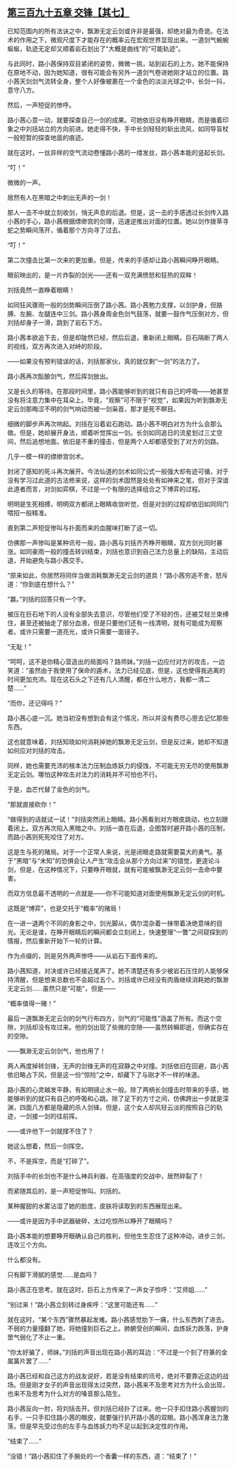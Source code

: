 ## [第三百九十五章 交锋【其七】](https://www.xxbiquge.com/11_11207/9195369.html)


  已知范围内的所有法诀之中，飘渺无定云剑或许非是最强，却绝对最为奇诡。在法术的作用之下，微观尺度下才能存在的概率云在宏观世界显现出来。一道剑气蜿蜿蜒蜒，轨迹无定却又顺着岩石划出了“大概是曲线”的“可能轨迹”。

  与此同时，路小茜保持双目紧闭的姿势，微微一挑，站到岩石的上方。她不能保持在原地不动，因为她知道，很有可能会有另外一道剑气卷进她刚才站立的位置。路小茜天剑剑气流转全身，整个人好像被裹在一个金色的淡淡光球之中，长剑一抖，意守八方。

  然后，一声短促的惨呼。

  路小茜心意一动，就要探查自己一剑的成果。可她依旧没有睁开眼睛，而是循着印象之中刘括站立的方向前进。她走得不快，手中长剑轻轻的斩出流风，如同导盲杖一般短暂的探查地面的痕迹。

  就在这时，一丝异样的空气流动卷懂路小茜的一缕发丝，路小茜本能的竖起长剑。

  “叮！”

  微微的一声。

  居然有人在黑暗之中刺出无声的一剑！

  那人一击不中就立刻收剑，悄无声息的后退。但是，这一击的手感透过长剑传入路小茜的手心，路小茜根据缥缈宫的剑理，迅速逆推出对面的位置。她以剑作拨草寻蛇之势瞬间荡开，循着那个方向寻了过去。

  “叮！”

  第二次撞击比第一次来的更加重。但是，传来的手感却让路小茜瞬间睁开眼睛。

  眼前映出的，是一片炸裂的剑光——还有一双充满愤怒和狂热的双眸！

  刘括竟然一直睁着眼睛！

  如同狂风骤雨一般的剑势瞬间压倒了路小茜。路小茜勉力支撑，以剑护身，但胳膊、左腕、左腿连中三剑。路小茜身周金色剑气鼓荡，就要一鼓作气压倒对方，但刘括却身子一滑，跳到了岩石下方。

  路小茜本欲追下去，但是却陡然已经，然后后退，重新闭上眼睛。巨石隔断了两人的视线，双方再次进入对峙的阶段。

  ——如果没有预判错误的话，刘括那家伙，真的就仅剩“一剑”的法力了。

  路小茜再次酝酿剑气，然后挥剑放出。

  又是长久的等待。在那段时间里，路小茜能够听到的就只有自己的呼吸——她甚至没有将注意力集中在耳朵上。毕竟，“观察”可不限于“视觉”，如果因为听到飘渺无定云剑那晦涩不明的剑气响动而被一剑枭首，那才是死不瞑目。

  细微的脚步声再次响起。刘括在沿着岩石跑动。路小茜不明白对方为什么会那么做。但是，她却展开身法，顺着听觉挥出一剑。长剑如同追日的流星划过三丈空间，然后追想地面。依旧是不重的撞击，但是两个人却都感受到了对方的剑路。

  几乎一模一样的缥缈宫剑术。

  封闭了感知的死斗再次展开。今法仙道的剑术如同公式一般强大却有迹可循，对于没有学习过此道的古法修来说，这样的剑术固然是处处有如神来之笔，但对于深谙此道者而言，对剑如弈棋，不过是一个有限的选择组合之下博弈的过程。

  明明是生死相搏，明明双方都闭上眼睛收敛听觉，但是对剑的过程却依旧如同同门喂招一般精准。

  直到第二声短促惨叫与扑面而来的血腥味打断了这一切。

  仿佛那一声惨叫是某种讯号一般，路小茜与刘括齐齐睁开眼睛，双方剑光同时暴涨。如同豪雨一般的撞击转训结束，刘括也意识到自己法力总量上的缺陷，主动后退，开始避免与路小茜交手。

  “原来如此，你居然将同伴当做消耗飘渺无定云剑的道具！”路小茜穷追不舍，怒斥道：“你到底在想什么？”

  “赢。”刘括的回答只有一个字。

  被压在巨石地下的人没有全部失去意识，尽管他们受了不轻的伤，还被艾轻兰束缚住，甚至还被抽走了部分血液，但是只要他们还有一线清明，就有可能成为观察者。或许只需要一道亮光，或许只需要一面镜子。

  “无耻！”

  “呵呵，这不是你精心营造出的局面吗？路师妹。”刘括一边应付对方的攻击，一边笑道：“虽然由于我使用了保命的遁术，法力已经见底，但是，这也使得我逃离的时间更加充沛。现在这石头之下还有几人清醒，都在什么地方，我都一清二楚……”

  “而你，还记得吗？”

  路小茜心底一沉。她当初没有想到会有这个情况，所以并没有费尽心思去记忆那些东西。

  这也就意味着，刘括知晓如何消耗掉她的飘渺无定云剑，但是反过来，她却不知道如何应对刘括的攻击。

  同样，她也需要充沛的根本法力压制血炼妖力的侵蚀，不可能无穷无尽的使用飘渺无定云剑。哪怕这种攻击对法力的消耗并不可怕也不行。

  于是，血芒代替了金色的剑气。

  “那就直接砍你！”

  “做得到的话就试一试！”刘括突然闭上眼睛。路小茜看到对方眼皮跳动，也立刻跟着闭上。双方再次陷入黑暗之中。刘括一直在后退，企图暂时避开路小茜的压制，而路小茜则死死咬住了对方。

  这是生与死的赌局。对于一个正常人来说，光是闭眼走路就需要莫大的勇气。基于“黑暗”与“未知”的恐惧会让人产生“攻击会从那个方向过来”的错觉，更遑论斗剑，但是，在这种情况下，只要睁开眼就，就有可能被飘渺无定云剑一击命中要害。

  而双方信息最不透明的一点就是——你不可能知道对面使用飘渺无定云剑的时机。

  这既是“博弈”，也是交托于“概率”的赌局！

  在一进一退两个不同的身影之中，剑光脚从，偶尔混杂着一抹带着决绝意味的目光。无论是谁，在睁开眼睛后的瞬间都会立刻闭上，快速整理“一瞥”之间窥探到的情报，然后重新开始下一轮的计算。

  作为点缀的，则是另外两声惨呼——从岩石下面传来的。

  路小茜知道，对决或许已经接近尾声了。她不清楚还有多少被岩石压住的人能够保持清醒，但是想来总数也不会超过五个。刘括或许已经没有肉盾继续消耗她的飘渺无定云剑……虽然只是“可能”，但是——

  “概率值得一赌！”

  最后一道飘渺无定云剑的剑气行布四方，剑气的“可能性”涵盖了所有。而这个空隙，刘括却没有攻过来。他的剑出现了些微的空隙——虽然转瞬即逝，但确实存在的空隙。

  ——飘渺无定云剑剑气，他也用了！

  两人再度掉转剑锋，无声的剑锋无声的在寂静之中对撞。刘括依旧在回避，路小茜依旧略占下风，但是这一份“惊险”之中，却藏下了与刚才不一样的味道。

  路小茜的心灵越发平静，有如明镜止水一般。除了两柄长剑撞击时带来的手感，她能够听到的就只有自己的呼吸和心跳。除了足下的方寸之间，仿佛跨出一步就是深渊，四面八方都是隐藏的杀人剑锋。但是，这个女人却风轻云淡的按照自己的轨迹，一剑接一剑的往前挥。

  ——或许他下一剑就撑不住了？

  她这么想着，然后一剑挥空。

  不，不是挥空，而是“打碎了”。

  刘括手中的长剑也不是什么神兵利器，在高强度的交战中，居然碎裂了！

  而紧随其后的，是一声短促惨叫。刘括的。

  某种腥甜的水雾沾湿了她的脸庞，皮肤将读取到的东西展现出来。

  ——或许是因为手中武器破碎，太过吃惊所以睁开了眼睛吗？

  路小茜本能的想要睁开眼确认自己的胜利，但他生生忍住了这种冲动，进步三剑，连攻三个方向。

  什么都没有。

  只有脚下滑腻的感觉……是血吗？

  路小茜正在思考。就在这时，巨石上方传来了一声女子惊呼：“艾师姐……”

  “别过来！”路小茜立刻转过身疾呼：“这里可能还有……”

  就在这时，“某个东西”骤然暴起发难。路小茜感觉肋下一痛，什么东西刺了进去。不弱的力量撞翻了她，将她撞到巨石之上。肺腑受创的瞬间，血炼妖力跌落，护身罡气弱化了不止一重。

  “你太好骗了，师妹。”刘括的声音出现在路小茜的耳边：“不过是一个刻了符篆的金属簧片罢了……”

  路小茜已经和自己这方的战友说好，若是没有结束的讯号，绝对不要靠近这边的战场。但是刚才女子的声音出现得太过突然，路小茜来不及思考对方为什么会出现，也来不及思考为什么对方的嗓音那么陌生。

  路小茜反向一肘，将刘括击开。但刘括已经扑了过来。他一只手扣住路小茜握剑的右手，一只手扣住路小茜的眼皮，就要强行扒开路小茜的双眼。路小茜浑身法力激荡，但是早先受过伤的左手与血炼妖力均不足以起到决定性的作用。

  “结束了……”

  “没错！”路小茜扣住了手腕处的一个香囊一样的东西，道：“结束了！”
